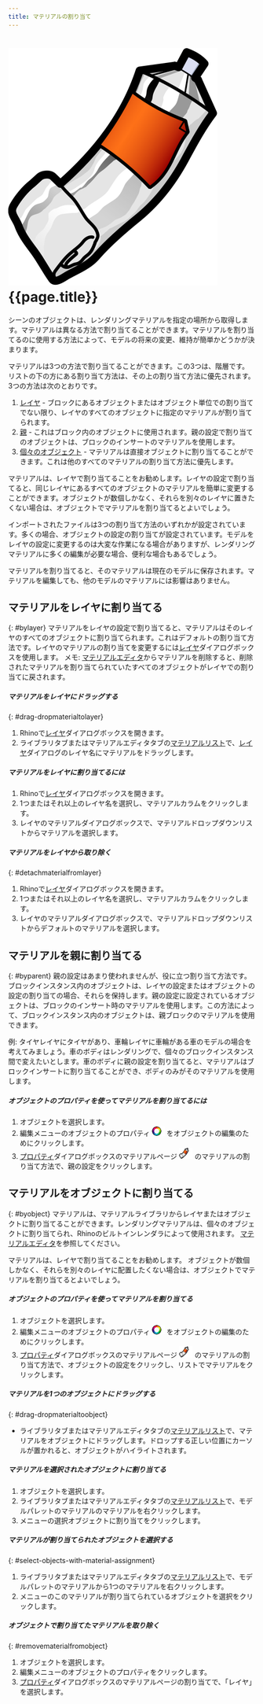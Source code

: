 ```yaml
---
title: マテリアルの割り当て
---
```


# ![images/paint.svg](images/paint.svg) {{page.title}}
シーンのオブジェクトは、レンダリングマテリアルを指定の場所から取得します。マテリアルは異なる方法で割り当てることができます。マテリアルを割り当てるのに使用する方法によって、モデルの将来の変更、維持が簡単かどうかが決まります。

マテリアルは3つの方法で割り当てることができます。この3つは、階層です。リストの下の方にある割り当て方法は、その上の割り当て方法に優先されます。3つの方法は次のとおりです。

 1. [レイヤ](#bylayer) - ブロックにあるオブジェクトまたはオブジェクト単位での割り当てでない限り、レイヤのすべてのオブジェクトに指定のマテリアルが割り当てられます。
 2. [親](#byparent) - これはブロック内のオブジェクトに使用されます。親の設定で割り当てのオブジェクトは、ブロックのインサートのマテリアルを使用します。
 3. [個々のオブジェクト](#byobject) - マテリアルは直接オブジェクトに割り当てることができます。これは他のすべてのマテリアルの割り当て方法に優先します。

マテリアルは、レイヤで割り当てることをお勧めします。レイヤの設定で割り当てると、同じレイヤにあるすべてのオブジェクトのマテリアルを簡単に変更することができます。オブジェクトが数個しかなく、それらを別々のレイヤに置きたくない場合は、オブジェクトでマテリアルを割り当てるとよいでしょう。

インポートされたファイルは3つの割り当て方法のいずれかが設定されています。多くの場合、オブジェクトの設定の割り当てが設定されています。モデルをレイヤの設定に変更するのは大変な作業になる場合がありますが、レンダリングマテリアルに多くの編集が必要な場合、便利な場合もあるでしょう。

マテリアルを割り当てると、そのマテリアルは現在のモデルに保存されます。マテリアルを編集しても、他のモデルのマテリアルには影響はありません。

## マテリアルをレイヤに割り当てる
{: #bylayer}
マテリアルをレイヤの設定で割り当てると、マテリアルはそのレイヤのすべてのオブジェクトに割り当てられます。これはデフォルトの割り当て方法です。レイヤのマテリアルの割り当てを変更するには[レイヤ](http://docs.mcneel.com/rhino/5/help/ja-jp/commands/layer.htm)ダイアログボックスを使用します。
メモ: [マテリアルエディタ](material-editor.html)からマテリアルを削除すると、削除されたマテリアルを割り当てられていたすべてのオブジェクトがレイヤでの割り当てに戻されます。

##### マテリアルをレイヤにドラッグする
{: #drag-dropmaterialtolayer}
1. Rhinoで[レイヤ](http://docs.mcneel.com/rhino/5/help/ja-jp/commands/layer.htm)ダイアログボックスを開きます。
1. ライブラリタブまたはマテリアルエディタタブの[マテリアルリスト](material-editor.html#material_list)で、[レイヤ](http://docs.mcneel.com/rhino/5/help/ja-jp/commands/layer.htm)ダイアログのレイヤ名にマテリアルをドラッグします。

##### マテリアルをレイヤに割り当てるには
1. Rhinoで[レイヤ](http://docs.mcneel.com/rhino/5/help/ja-jp/commands/layer.htm)ダイアログボックスを開きます。
1. 1つまたはそれ以上のレイヤ名を選択し、マテリアルカラムをクリックします。
1. レイヤのマテリアルダイアログボックスで、マテリアルドロップダウンリストからマテリアルを選択します。

##### マテリアルをレイヤから取り除く
{: #detachmaterialfromlayer}
1. Rhinoで[レイヤ](http://docs.mcneel.com/rhino/5/help/ja-jp/commands/layer.htm)ダイアログボックスを開きます。
1. 1つまたはそれ以上のレイヤ名を選択し、マテリアルカラムをクリックします。
1. レイヤのマテリアルダイアログボックスで、マテリアルドロップダウンリストからデフォルトのマテリアルを選択します。

## マテリアルを親に割り当てる
{: #byparent}
親の設定はあまり使われませんが、役に立つ割り当て方法です。ブロックインスタンス内のオブジェクトは、レイヤの設定またはオブジェクトの設定の割り当ての場合、それらを保持します。親の設定に設定されているオブジェクトは、ブロックのインサート時のマテリアルを使用します。この方法によって、ブロックインスタンス内のオブジェクトは、親ブロックのマテリアルを使用できます。

例: タイヤレイヤにタイヤがあり、車輪レイヤに車輪がある車のモデルの場合を考えてみましょう。車のボディはレンダリングで、個々のブロックインスタンス間で変えたいとします。車のボディに親の設定を割り当てると、マテリアルはブロックインサートに割り当てることができ、ボディのみがそのマテリアルを使用します。

##### オブジェクトのプロパティを使ってマテリアルを割り当てるには
1. オブジェクトを選択します。
1. 編集メニューのオブジェクトのプロパティ ![images/properties.png](images/properties.png) をオブジェクトの編集のためにクリックします。
1. [プロパティ](properties-object.html)ダイアログボックスのマテリアルページ ![images/materialtab.png](images/materialtab.png) のマテリアルの割り当て方法で、親の設定をクリックします。

## マテリアルをオブジェクトに割り当てる
{: #byobject}
マテリアルは、マテリアルライブラリからレイヤまたはオブジェクトに割り当てることができます。レンダリングマテリアルは、個々のオブジェクトに割り当てられ、Rhinoのビルトインレンダラによって使用されます。
[マテリアルエディタ](material-editor.html)を参照してください。

マテリアルは、レイヤで割り当てることをお勧めします。 オブジェクトが数個しかなく、それらを別々のレイヤに配置したくない場合は、オブジェクトでマテリアルを割り当てるとよいでしょう。

##### オブジェクトのプロパティを使ってマテリアルを割り当てる
1. オブジェクトを選択します。
1. 編集メニューのオブジェクトのプロパティ ![images/properties.png](images/properties.png) をオブジェクトの編集のためにクリックします。
1. [プロパティ](properties-object.html)ダイアログボックスのマテリアルページ ![images/materialtab.png](images/materialtab.png) のマテリアルの割り当て方法で、オブジェクトの設定をクリックし、リストでマテリアルをクリックします。

##### マテリアルを1つのオブジェクトにドラッグする
{: #drag-dropmaterialtoobject}

 * ライブラリタブまたはマテリアルエディタタブの[マテリアルリスト](material-editor.html#material_list)で、マテリアルをオブジェクトにドラッグします。ドロップする正しい位置にカーソルが置かれると、オブジェクトがハイライトされます。

##### マテリアルを選択されたオブジェクトに割り当てる
1. オブジェクトを選択します。
1. ライブラリタブまたはマテリアルエディタタブの[マテリアルリスト](material-editor.html#material_list)で、モデルパレットのマテリアルのマテリアルを右クリックします。
1. メニューの選択オブジェクトに割り当てをクリックします。

##### マテリアルが割り当てられたオブジェクトを選択する
{: #select-objects-with-material-assignment}
1. ライブラリタブまたはマテリアルエディタタブの[マテリアルリスト](material-editor.html#material_list)で、モデルパレットのマテリアルから1つのマテリアルを右クリックします。
1. メニューのこのマテリアルが割り当てられているオブジェクトを選択をクリックします。

##### オブジェクトで割り当てたマテリアルを取り除く
{: #removematerialfromobject}
1. オブジェクトを選択します。
1. 編集メニューのオブジェクトのプロパティをクリックします。
1. [プロパティ](properties-object.html)ダイアログボックスのマテリアルページの割り当てで、「レイヤ」を選択します。

